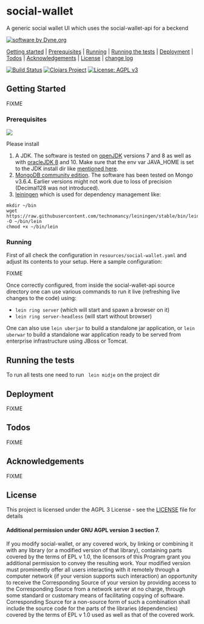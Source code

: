 # social-wallet

A generic social wallet UI which uses the social-wallet-api for a beckend

<a href="https://www.dyne.org"><img
src="https://zenroom.dyne.org/img/software_by_dyne.png"
alt="software by Dyne.org"
title="software by Dyne.org" class="pull-right"></a>

[Getting started](#Getting-Started) | [Prerequisites](#Prerequisites) | [Running](#Running) | [Running the tests](#Running-the-tests) | [Deployment](#Deployment) | [Todos](#Todos) | [Acknowledgements](#Acknowledgements) | [License](#License) | [change log](https://github.com/dyne/social-wallet/blob/master/CHANGELOG.markdown) 

[![Build Status](https://travis-ci.org/dyne/social-wallet.svg?branch=master)](https://travis-ci.org/dyne/social-wallet)
[![Clojars Project](https://img.shields.io/clojars/v/social-wallet.svg)](https://clojars.org/social-wallet)
[![License: AGPL v3](https://img.shields.io/badge/License-AGPL%20v3-blue.svg)](https://www.gnu.org/licenses/agpl-3.0)

## Getting Started

FIXME

### Prerequisites

<img class="pull-left" src="https://secrets.dyne.org/static/img/leiningen.jpg"
style="padding-right: 1.5em">

Please install
1. A JDK. The software is tested on [openJDK](http://openjdk.java.net/) versions 7 and 8 as well as with [oracleJDK 8](http://www.oracle.com/technetwork/java/javase/downloads/jdk8-downloads-2133151.html) and 10. Make sure that the env var JAVA_HOME is set to the JDK install dir like [mentioned here](https://docs.oracle.com/cd/E19182-01/820-7851/inst_cli_jdk_javahome_t/index.html).
2. [MongoDB community edition](https://docs.mongodb.com/manual/administration/install-community/). The software has been tested on Mongo v3.6.4. Earlier versions might not work due to loss of precision (Decimal128 was not introduced).
3. [leiningen](https://leiningen.org/) which is used for dependency management like:
```
mkdir ~/bin
wget https://raw.githubusercontent.com/technomancy/leiningen/stable/bin/lein -O ~/bin/lein
chmod +x ~/bin/lein
```

### Running 

First of all check the configuration in
`resources/social-wallet.yaml` and adjust its contents to your
setup. Here a sample configuration:

FIXME

Once correctly configured, from inside the social-wallet-api source
directory one can use various commands to run it live (refreshing live
changes to the code) using:

- `lein ring server` (which will start and spawn a browser on it)
- `lein ring server-headless` (will start without browser)

One can also use `lein uberjar` to build a standalone jar application,
or `lein uberwar` to build a standalone war application ready to be
served from enterprise infrastructure using JBoss or Tomcat.

## Running the tests

To run all tests one need to run
` lein midje`
on the project dir


## Deployment

FIXME

## Todos

FIXME

## Acknowledgements

FIXME

## License

This project is licensed under the AGPL 3 License - see the [LICENSE](LICENSE) file for details

#### Additional permission under GNU AGPL version 3 section 7.

If you modify social-wallet, or any covered work, by linking or combining it with any library (or a modified version of that library), containing parts covered by the terms of EPL v 1.0, the licensors of this Program grant you additional permission to convey the resulting work. Your modified version must prominently offer all users interacting with it remotely through a computer network (if your version supports such interaction) an opportunity to receive the Corresponding Source of your version by providing access to the Corresponding Source from a network server at no charge, through some standard or customary means of facilitating copying of software. Corresponding Source for a non-source form of such a combination shall include the source code for the parts of the libraries (dependencies) covered by the terms of EPL v 1.0 used as well as that of the covered work.


